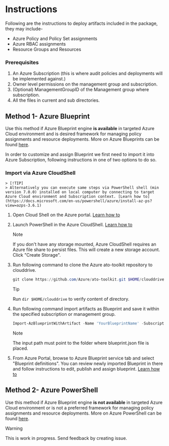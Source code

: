 # Instructions

Following are the instructions to deploy artifacts included in the package, they may include-
* Azure Policy and Policy Set assignments
* Azure RBAC assignments
* Resource Groups and Resources

### Prerequisites 
1. An Azure Subscription (this is where audit policies and deployments will be implemented against.)
2. Owner level permissions on the management group and subscription.
3. (Optional) ManagementGroupID of the Management group where subscription. 
4. All the files in current and sub directories.


## Method 1- Azure Blueprint

Use this method if Azure Blueprint engine **is available** in targeted Azure Cloud environment and is desired framework for managing policy assignments and resource deployments. More on Azure Blueprints can be found [here](https://docs.microsoft.com/en-us/azure/governance/blueprints/concepts/lifecycle).

In order to customize and assign Blueprint we first need to import it into Azure Subscription, following instructions in one of two options to do so.

### Import via Azure CloudShell

    > [!TIP]
    > Alternatively you can execute same steps via PowerShell shell (min version 7.0.0) installed on local computer by connecting to target Azure Cloud environment and Subscription context. [Learn how to](https://docs.microsoft.com/en-us/powershell/azure/install-az-ps?view=azps-3.6.1)

1. Open Cloud Shell on the Azure portal. [Learn how to](https://azure.microsoft.com/en-us/features/cloud-shell/)

2. Launch PowerShell in the Azure CloudShell. [Learn how to](https://docs.microsoft.com/en-us/azure/cloud-shell/overview)
    > [!NOTE]
    > If you don't have any storage mounted, Azure CloudShell requires an Azure file share to persist files. This will create a new storage account. Click "Create Storage".

4. Run following command to clone the Azure ato-toolkit repository to clouddrive.
    ```powershell
    git clone https://github.com/Azure/ato-toolkit.git $HOME/clouddrive
    ```  
    > [!TIP]
    > Run `dir $HOME/clouddrive` to verify content of directory.

4. Run following command import artifacts as Blueprint and save it within the specified subscription or management group.

    ```powershell
    Import-AzBlueprintWithArtifact -Name 'YourBlueprintName' -SubscriptionId '00000000-1111-0000-1111-000000000000' -InputPath '$HOME/clouddrive/ato-toolkit/automation/zero-trust-architecture/blueprint'
    ```
    > [!NOTE]
    > The input path must point to the folder where blueprint.json file is placed.

5. From Azure Portal, browse to Azure Blueprint service tab and select "Blueprint definitions". You can review newly imported Blueprint in there and follow instructions to edit, publish and assign blueprint. [Learn how to](https://docs.microsoft.com/en-us/azure/governance/blueprints/create-blueprint-portal#edit-a-blueprint)

## Method 2- Azure PowerShell

Use this method if Azure Blueprint engine **is not available** in targeted Azure Cloud environment or is not a preferred framework for managing policy assignments and resource deployments. More on Azure PowerShell can be found [here](https://docs.microsoft.com/en-us/powershell/azure/install-az-ps?view=azps-3.6.1).

> [!WARNING]
> This is work in progress. Send feedback by creating issue.